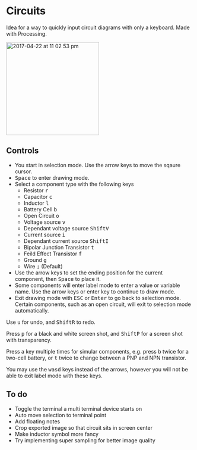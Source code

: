 # Circuits
Idea for a way to quickly input circuit diagrams with only a keyboard. Made with Processing.

<img width="250" alt="2017-04-22 at 11 02 53 pm" src="https://cloud.githubusercontent.com/assets/12654833/25303867/fc4947f8-27af-11e7-84cc-153967ceed57.png">

## Controls
- You start in selection mode. Use the arrow keys to move the sqaure cursor.
- <kbd>Space</kbd> to enter drawing mode.
- Select a component type with the following keys
  - Resistor <kbd>r</kbd>
  - Capacitor <kbd>c</kbd>
  - Inductor <kbd>l</kbd>
  - Battery Cell <kbd>b</kbd>
  - Open Circuit <kbd>o</kbd>
  - Voltage source <kbd>v</kbd>
  - Dependant voltage source <kbd>Shift</kbd><kbd>V</kbd>
  - Current source <kbd>i</kbd>
  - Dependant current source <kbd>Shift</kbd><kbd>I</kbd>
  - Bipolar Junction Transistor <kbd>t</kbd>
  - Feild Effect Transistor <kbd>f</kbd>
  - Ground <kbd>g</kbd>
  - Wire <kbd>;</kbd> (Default)
- Use the arrow keys to set the ending position for the current component, then <kbd>Space</kbd> to place it.
- Some components will enter label mode to enter a value or variable name. Use the arrow keys or enter key to continue to draw mode.
- Exit drawing mode with <kbd>ESC</kbd> or <kbd>Enter</kbd> to go back to selection mode. Certain components, such as an open circuit, will exit to selection mode automatically.

Use <kbd>u</kbd> for undo, and <kbd>Shift</kbd><kbd>R</kbd> to redo.

Press <kbd>p</kbd> for a black and white screen shot, and <kbd>Shift</kbd><kbd>P</kbd> for a screen shot with transparency.

Press a key multiple times for simular components, e.g. press <kbd>b</kbd> twice for a two-cell battery, or <kbd>t</kbd> twice to change between a PNP and NPN transistor.

You may use the <kbd>w</kbd><kbd>a</kbd><kbd>s</kbd><kbd>d</kbd> keys instead of the arrows, however you will not be able to exit label mode with these keys.

## To do
- Toggle the terminal a multi terminal device starts on
- Auto move selection to terminal point
- Add floating notes
- Crop exported image so that circuit sits in screen center
- Make inductor symbol more fancy
- Try implementing super sampling for better image quality
